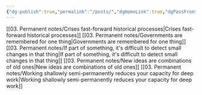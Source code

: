 ```yaml
---
{"dg-publish":true,"permalink":"/posts/","dgHomeLink":true,"dgPassFrontmatter":false}
---
```



[[03. Permanent notes/Crises fast-forward historical processes|Crises fast-forward historical processes]]
[[03. Permanent notes/Governments are remembered for one thing|Governments are remembered for one thing]]
[[03. Permanent notes/If part of something, it's difficult to detect small changes in that thing|If part of something, it's difficult to detect small changes in that thing]]
[[03. Permanent notes/New ideas are combinations of old ones|New ideas are combinations of old ones]]
[[03. Permanent notes/Working shallowly semi-permanently reduces your capacity for deep work|Working shallowly semi-permanently reduces your capacity for deep work]]

